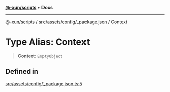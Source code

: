 [**@-xun/scripts**](../../../../../README.md) • **Docs**

***

[@-xun/scripts](../../../../../README.md) / [src/assets/config/\_package.json](../README.md) / Context

# Type Alias: Context

> **Context**: `EmptyObject`

## Defined in

[src/assets/config/\_package.json.ts:5](https://github.com/Xunnamius/xscripts/blob/ce701f3d57da9f82ee0036320bc62d5c51233011/src/assets/config/_package.json.ts#L5)
